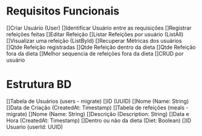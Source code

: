 # Requisitos Funcionais
[]Criar Usuário (User)
[]Identificar Usuário entre as requisições
[]Registrar refeições feitas
[]Editar Refeição
[]Listar Refeições por usuário (ListAll)
[]Visualizar uma refeição (ListById)
[]Recuperar Métricas dos usuários
    []Qtde Refeição registradas
    []Qtde Refeição dentro da dieta
    []Qtde Refeição fora da dieta
    []Melhor sequencia de refeições fora da dieta
[]CRUD por usuário

# Estrutura BD
[]Tabela de Usuários (users - migrate)
    []ID (UUID)
    []Nome (Name: String)
    []Data de Criação (CreatedAt: Timestamp)
[]Tabela de refeições (meals - migrate)
    []Nome  (Name: String)
    []Descrição (Description: String)
    []Data e Hora (CreatedAt: Timestamp)
    []Dentro ou não da dieta (Diet: Boolean)
    []ID Usuario (userId: UUID)

